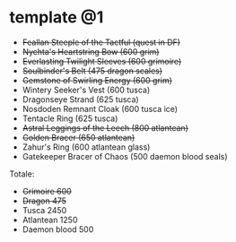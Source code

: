 # template @1

+ ~~Feallan Steeple of the Tactful (quest in DF)~~
+ ~~Nychta's Heartstring Bow (600 grim)~~
+ ~~Everlasting Twilight Sleeves (600 grimoire)~~
+ ~~Soulbinder's Belt (475 dragon scales)~~
+ ~~Gemstone of Swirling Energy (600 grim)~~
+ Wintery Seeker's Vest (600 tusca)
+ Dragonseye Strand (625 tusca)
+ Nosdoden Remnant Cloak (600 tusca ice)
+ Tentacle Ring (625 tusca)
+ ~~Astral Leggings of the Leech (800 atlantean)~~
+ ~~Golden Bracer (650 atlantean)~~
+ Zahur's Ring (600 atlantean glass)
+ Gatekeeper Bracer of Chaos (500 daemon blood seals)

Totale:
+ ~~Grimoire 600~~
+ ~~Dragon 475~~
+ Tusca 2450
+ Atlantean 1250
+ Daemon blood 500

